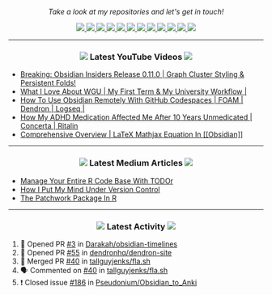 <!-- Social Section -->
<p align="center">
  <i>Take a look at my repositories and let's get in touch!</i>

<p align="center">
  <a href= "https://github.com/tallguyjenks/">
    <img src="https://img.icons8.com/material-outlined/30/689d6a/source-code.png"/>
  </a>
  <a href= "https://www.linkedin.com/in/bryanjenks/">
    <img src="https://img.icons8.com/material-outlined/30/689d6a/linkedin.png"/>
  </a>
  <a href= "https://twitter.com/tallguyjenks">
    <img src="https://img.icons8.com/material-outlined/30/689d6a/twitter.png"/>
  </a>
  <a href= "https://www.bryanjenks.dev">
    <img src="https://img.icons8.com/material-outlined/30/689d6a/geography.png"/>
  </a>
  <a href="https://www.buymeacoffee.com/tallguyjenks">
    <img src="https://img.icons8.com/material-outlined/30/689d6a/cafe.png"/>
  </a>
  <a href="https://www.youtube.com/c/BryanJenksTech?sub_confirmation=1">
    <img src="https://img.icons8.com/material-outlined/30/689d6a/youtube-play.png"/>
  </a>
  <a href="https://www.twitch.tv/tallguyjenks">
    <img src="https://img.icons8.com/material-outlined/24/689d6a/twitch.png"/>
  </a>
  <a href="https://orcid.org/0000-0002-9604-3069">
    <img src="https://img.icons8.com/material-outlined/30/689d6a/camera-addon-identification.png"/>
  </a>
  <a href="https://github.com/tallguyjenks/CV/blob/master/CV.pdf">
    <img src="https://img.icons8.com/material-outlined/30/689d6a/parse-from-clipboard.png"/>
  </a>
  <a href="mailto:bryanjenks@protonmail.com">
    <img src="https://img.icons8.com/ios-glyphs/30/689d6a/physics.png"/>
  </a>
  <a href="https://medium.com/@tallguyjenks">
    <img src="https://img.icons8.com/ios-filled/30/689d6a/medium-new.png"/>
  </a>
  <a href="https://stackoverflow.com/users/12339658/tallguyjenks">
    <img src="https://img.icons8.com/metro/26/689d6a/stackoverflow.png"/>
  </a>

  
</p>

---
  
<h3 align="center"><a href="https://www.youtube.com/c/BryanJenksTech?sub_confirmation=1"><img src="https://img.icons8.com/material-outlined/30/689d6a/youtube-play.png"/></a> Latest YouTube Videos <a href="https://www.youtube.com/c/BryanJenksTech?sub_confirmation=1"><img src="https://img.icons8.com/material-outlined/30/689d6a/youtube-play.png"/></a></h3>

<!-- YOUTUBE:START -->
- [Breaking: Obsidian Insiders Release 0.11.0 | Graph Cluster Styling & Persistent Folds!](https://www.youtube.com/watch?v=_gAe718BNUg)
- [What I Love About WGU | My First Term & My University Workflow |](https://www.youtube.com/watch?v=V1T3hKYDrUs)
- [How To Use Obsidian Remotely With GitHub Codespaces | FOAM | Dendron | Logseq |](https://www.youtube.com/watch?v=CaqhIoj8MWk)
- [How My ADHD Medication Affected Me After 10 Years Unmedicated | Concerta | Ritalin](https://www.youtube.com/watch?v=jKvpU_PByos)
- [Comprehensive Overview | LaTeX Mathjax Equation In [[Obsidian]]](https://www.youtube.com/watch?v=FA0z7oR7OWc)
<!-- YOUTUBE:END -->

---

<h3 align="center"><a href="https://medium.com/@tallguyjenks"><img src="https://img.icons8.com/ios-filled/30/689d6a/medium-new.png"/></a> Latest Medium Articles <a href="https://medium.com/@tallguyjenks"><img src="https://img.icons8.com/ios-filled/30/689d6a/medium-new.png"/></a></h3>


<!-- ARTICLES:START -->
- [Manage Your Entire R Code Base With TODOr](https://towardsdatascience.com/manage-your-entire-r-code-base-with-todor-76dcd7abad9?source=rss-32e452bd16bd------2)
- [How I Put My Mind Under Version Control](https://medium.com/analytics-vidhya/how-i-put-my-mind-under-version-control-24caea37b8a5?source=rss-32e452bd16bd------2)
- [The Patchwork Package In R](https://medium.com/analytics-vidhya/the-patchwork-package-in-r-9468e4a7cd29?source=rss-32e452bd16bd------2)
<!-- ARTICLES:END -->

---

<h3 align="center"><a href= "https://github.com/tallguyjenks/"><img src="https://img.icons8.com/material-outlined/30/689d6a/cafe.png"/></a> Latest Activity <a href= "https://github.com/tallguyjenks/"><img src="https://img.icons8.com/metro/26/689d6a/stackoverflow.png"/></a></h3>

<!--START_SECTION:activity-->
1. 💪 Opened PR [#3](https://github.com/Darakah/obsidian-timelines/pull/3) in [Darakah/obsidian-timelines](https://github.com/Darakah/obsidian-timelines)
2. 💪 Opened PR [#55](https://github.com/dendronhq/dendron-site/pull/55) in [dendronhq/dendron-site](https://github.com/dendronhq/dendron-site)
3. 🎉 Merged PR [#40](https://github.com/tallguyjenks/fla.sh/pull/40) in [tallguyjenks/fla.sh](https://github.com/tallguyjenks/fla.sh)
4. 🗣 Commented on [#40](https://github.com/tallguyjenks/fla.sh/issues/40) in [tallguyjenks/fla.sh](https://github.com/tallguyjenks/fla.sh)
5. ❗️ Closed issue [#186](https://github.com/Pseudonium/Obsidian_to_Anki/issues/186) in [Pseudonium/Obsidian_to_Anki](https://github.com/Pseudonium/Obsidian_to_Anki)
<!--END_SECTION:activity-->
